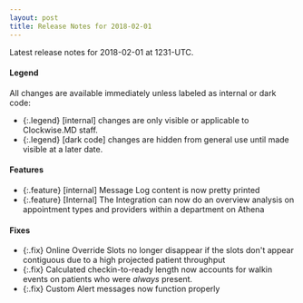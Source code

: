 ```yaml
---
layout: post
title: Release Notes for 2018-02-01
---
```


Latest release notes for 2018-02-01 at 1231-UTC.

<div class='legend' markdown='1'>

#### Legend

All changes are available immediately unless labeled as internal or dark code:

- {:.legend} [internal] changes are only visible or applicable to Clockwise.MD staff.
- {:.legend} [dark code] changes are hidden from general use until made visible at a later date.

</div>

<div class='features' markdown='1'>

#### Features

- {:.feature} [internal] Message Log content is now pretty printed
- {:.feature} [Internal] The Integration can now do an overview analysis on appointment types and providers within a department on Athena

</div>

<div class='fixes' markdown='1'>

#### Fixes

- {:.fix} Online Override Slots no longer disappear if the slots don't appear contiguous due to a high projected patient throughput
- {:.fix} Calculated checkin-to-ready length now accounts for walkin events on patients who were _always_ present.
- {:.fix} Custom Alert messages now function properly

</div>
